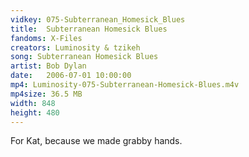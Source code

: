 ```yaml
---
vidkey: 075-Subterranean_Homesick_Blues
title:  Subterranean Homesick Blues
fandoms: X-Files
creators: Luminosity & tzikeh
song: Subterranean Homesick Blues
artist: Bob Dylan
date:   2006-07-01 10:00:00
mp4: Luminosity-075-Subterranean-Homesick-Blues.m4v
mp4size: 36.5 MB
width: 848
height: 480
---
```


For Kat, because we made grabby hands.
  
